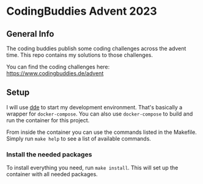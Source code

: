 # CodingBuddies Advent 2023
## General Info
The coding buddies publish some coding challenges across the advent time.
This repo contains my solutions to those challenges.

You can find the coding challenges here: https://www.codingbuddies.de/advent

## Setup
I will use [dde](http://github.com/whatwedo/dde) to start my development environment. 
That's basically a wrapper for `docker-compose`. 
You can also use `docker-compose` to build and run the container for this project.

From inside the container you can use the commands listed in the Makefile.
Simply run `make help` to see a list of available commands.

### Install the needed packages
To install everything you need, run `make install`. 
This will set up the container with all needed packages.
